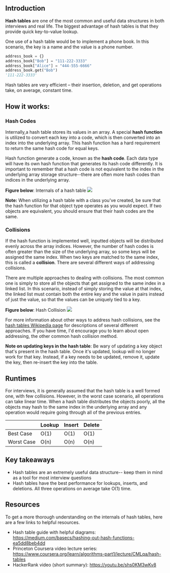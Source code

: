 ## Introduction
**Hash tables** are one of the most common and useful data structures in both interviews and real life. The biggest advantage of hash tables is that they provide quick key-to-value lookup.

One use of a hash table would be to implement a phone book. In this scenario, the key is a name and the value is a phone number.

```python
address_book = {}
address_book["Bob"] = "111-222-3333"
address_book["Alice"] = "444-555-6666"
address_book.get("Bob")
'111-222-3333'
```

Hash tables are very efficient – their insertion, deletion, and get operations take, on average, constant time.
## How it works:
### Hash Codes
Internally,a hash table stores its values in an array. A special **hash function** is utilized to convert each key into a code, which is then converted into an index into the underlying array. This hash function has a hard requirement to return the same hash code for equal keys.

Hash function generate a code, known as the **hash code**. Each data type will have its own hash function that generates its hash code differently. It is important to remember that a hash code is not equivalent to the index in the underlying array storage structure--there are often more hash codes than indices in the underlying array.

**Figure below**: Internals of a hash table
![](https://i.imgur.com/bEIWPaQ.png)


**Note:** When utilizing a hash table with a class you've created, be sure that the hash function for that object type operates as you would expect. If two objects are equivalent, you should ensure that their hash codes are the same.


### Collisions
If the hash function is implemented well, inputted objects will be distributed evenly across the array indices. However, the number of hash codes is often greater than the size of the underlying array, so some keys will be assigned the same index. When two keys are matched to the same index, this is called a **collision**. There are several different ways of addressing collisions. 

There are multiple approaches to dealing with collisions. The most common one is simply to store all the objects that get assigned to the same index in a linked list. In this scenario, instead of simply storing the value at that index, the linked list must contain both the entire key and the value in pairs instead of just the value, so that the values can be uniquely tied to a key.

**Figure below**: Hash Collision
![](https://i.imgur.com/ZqF2crs.png)

For more information about other ways to address hash collisions, see the [hash tables Wikipedia page](https://en.wikipedia.org/wiki/Hash_table#Open_addressing) for descriptions of several different approaches. If you have time, I'd encourage you to learn about open addressing, the other common hash collision method.

**Note on updating keys in the hash table**: Be wary of updating a key object that's present in the hash table. Once it's updated, lookup will no longer work for that key. Instead, if a key needs to be updated, remove it, update the key, then re-insert the key into the table.

## Runtimes
For interviews, it is generally assumed that the hash table is a well formed one, with few collisions. However, in the worst case scenario, all operations can take linear time. When a hash table distributes the objects poorly, all the objects may hash to the same index in the underlying array and any operation would require going through all of the previous entries.

|           | Lookup   | Insert   | Delete   |
| --------  | -------- | -------- | -------- |
| Best Case | O(1)     | O(1)     | O(1)     |
| Worst Case| O(n)     | O(n)     | O(n)     |


## Key takeaways
* Hash tables are an extremely useful data structure-- keep them in mind as a tool for most interview questions
* Hash tables have the best performance for lookups, inserts, and deletions. All three operations on average take O(1) time.

## Resources
To get a more thorough understanding on the internals of hash tables, here are a few links to helpful resources.
* Hash table guide with helpful diagrams: https://medium.com/basecs/hashing-out-hash-functions-ea5dd8beb4dd
* Princeton Coursera video lecture series: https://www.coursera.org/learn/algorithms-part1/lecture/CMLqa/hash-tables
* HackerRank video (short summary): https://youtu.be/shs0KM3wKv8